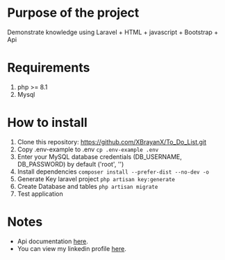 # Purpose of the project
Demonstrate knowledge using Laravel + HTML + javascript + Bootstrap + Api


# Requirements
1. php >= 8.1
2. Mysql


# How to install
1. Clone this repository: https://github.com/XBrayanX/To_Do_List.git
2. Copy .env-example to .env `cp .env-example .env`
3. Enter your MySQL database credentials (DB_USERNAME, DB_PASSWORD) by default ('root', '')
4. Install dependencies `composer install --prefer-dist --no-dev -o`
5. Generate Key laravel project `php artisan key:generate`
6. Create Database and tables `php artisan migrate`
7. Test application 


# Notes
- Api documentation <a href="https://documenter.getpostman.com/view/13071820/2s93JqRjZq" target="_blank">here</a>.
- You can view my linkedin profile <a href="https://hn.linkedin.com/in/brayan-a-31a926207" target="_blank">here</a>.